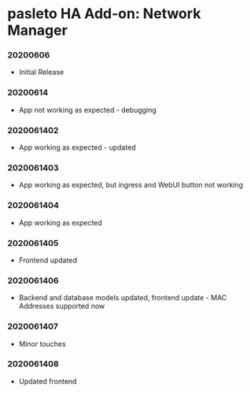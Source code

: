 # pasleto HA Add-on: Network Manager

### 20200606
- Initial Release

### 20200614
- App not working as expected - debugging

### 2020061402
- App working as expected - updated

### 2020061403
- App working as expected, but ingress and WebUI button not working

### 2020061404
- App working as expected

### 2020061405
- Frontend updated

### 2020061406
- Backend and database models updated, frontend update - MAC Addresses supported now

### 2020061407
- Minor touches

### 2020061408
- Updated frontend